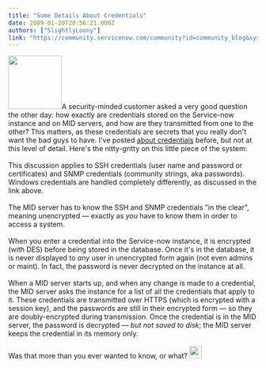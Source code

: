 ```yaml
---
title: "Some Details About Credentials"
date: 2009-01-20T20:56:21.000Z
authors: ["SlightlyLoony"]
link: "https://community.servicenow.com/community?id=community_blog&sys_id=278caae1dbd0dbc01dcaf3231f961911"
---
```

<p><img  alt="" class="jive-image" src="e5e028cadb9c1f048c8ef4621f96194d.iix" style="width: auto; height: 108px;" />A security-minded customer asked a very good question the other day: how exactly are credentials stored on the Service-now instance and on MID servers, and how are they transmitted from one to the other? This matters, as these credentials are secrets that you really don't want the bad guys to have. I've posted <a title="lightlyLoony/blog/2008/10/23/1904" href="/community?id=community_blog&sys_id=561d62e5dbd0dbc01dcaf3231f961934">about credentials</a> before, but not at this level of detail. Here's the nitty-gritty on this little piece of the system:<!--break--><br /><br />This discussion applies to SSH credentials (user name and password or certificates) and SNMP credentials (community strings, aka passwords). Windows credentials are handled completely differently, as discussed in the link above.<br /><br />The MID server has to know the SSH and SNMP credentials "in the clear", meaning unencrypted — exactly as <i>you</i> have to know them in order to access a system. <br /><br />When you enter a credential into the Service-now instance, it is encrypted (with DES) before being stored in the database. Once it's in the database, it is never displayed to <i>any</i> user in unencrypted form again (not even admins or maint). In fact, the password is never decrypted on the instance at all. <br /><br />When a MID server starts up, and when any change is made to a credential, the MID server asks the instance for a list of all the credentials that apply to it. These credentials are transmitted over HTTPS (which is encrypted with a session key), and the passwords are still in their encrypted form — so they are doubly-encrypted during transmission. Once the credential is in the MID server, the password is decrypted — <i>but not saved to disk</i>; the MID server keeps the credential in its memory only.<br /><br />Was that more than you ever wanted to know, or what? <img  alt="" class="jive-image" src="d7a344cedbd8d3041dcaf3231f96191d.iix" style="width: 25px; height: auto;" /></p>